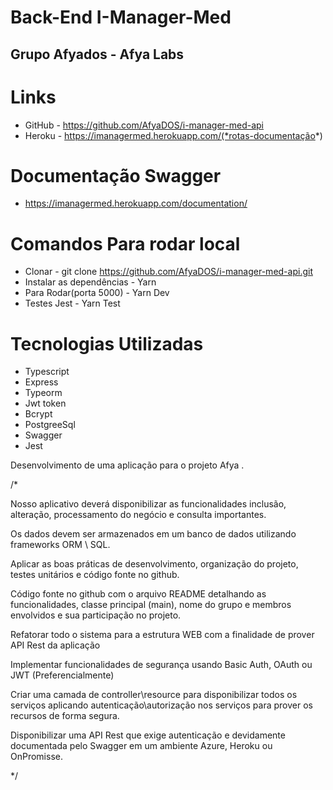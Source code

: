 # Back-End I-Manager-Med

## Grupo Afyados - Afya Labs

# Links

- GitHub - https://github.com/AfyaDOS/i-manager-med-api
- Heroku - https://imanagermed.herokuapp.com/(*rotas-documentação*)

# Documentação Swagger

- https://imanagermed.herokuapp.com/documentation/

# Comandos Para rodar local

- Clonar - git clone https://github.com/AfyaDOS/i-manager-med-api.git
- Instalar as dependências - Yarn
- Para Rodar(porta 5000) - Yarn Dev
- Testes Jest - Yarn Test

# Tecnologias Utilizadas

- Typescript
- Express
- Typeorm
- Jwt token
- Bcrypt
- PostgreeSql
- Swagger
- Jest

Desenvolvimento de uma aplicação para o projeto Afya </labs>.

/\*

Nosso aplicativo deverá disponibilizar as funcionalidades inclusão, alteração, processamento do negócio e consulta importantes.

Os dados devem ser armazenados em um banco de dados utilizando frameworks ORM \ SQL.

Aplicar as boas práticas de desenvolvimento, organização do projeto, testes unitários e código fonte no github.

Código fonte no github com o arquivo README detalhando as funcionalidades, classe principal (main), nome do grupo e membros envolvidos e sua participação no projeto.

Refatorar todo o sistema para a estrutura WEB com a finalidade de prover API Rest da aplicação

Implementar funcionalidades de segurança usando Basic Auth, OAuth ou JWT (Preferencialmente)

Criar uma camada de controller\resource para disponibilizar todos os serviços aplicando autenticação\autorização nos serviços para prover os recursos de forma segura.

Disponibilizar uma API Rest que exige autenticação e devidamente documentada pelo Swagger em um ambiente Azure, Heroku ou OnPromisse.

\*/
